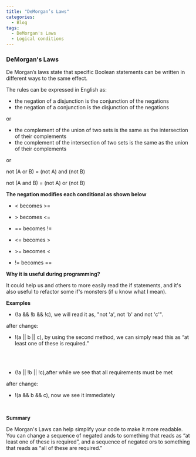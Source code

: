 ```yaml
---
title: "DeMorgan’s Laws"
categories:
  - Blog
tags:
  - DeMorgan's Laws
  - Logical conditions
---
```


### DeMorgan's Laws

De Morgan’s laws state that specific Boolean statements can be written in different ways to the same effect.

The rules can be expressed in English as:

* the negation of a disjunction is the conjunction of the negations
* the negation of a conjunction is the disjunction of the negations

or

* the complement of the union of two sets is the same as the intersection of their complements
* the complement of the intersection of two sets is the same as the union of their complements

or

not (A or B) = (not A) and (not B)

not (A and B) = (not A) or (not B)


**The negation modifies each conditional as shown below**

* < becomes >=

* \> becomes <=

* == becomes !=

* <= becomes >

* \>= becomes <

* != becomes ==


**Why it is useful during programming?**

It could help us and others to more easily read the if statements, and it's also useful to refactor some if's monsters (if u know what I mean).

**Examples**

* (!a && !b && !c), we will read it as, "not 'a', not 'b' and not 'c'".

after change: 

* !(a \|\| b \|\| c), by using the second method, we can simply read this as “at least one of these is required.”

<br/>
<br/>

* (!a \|\| !b \|\| !c),after while we see that all requirements must be met

after change:

* !(a && b && c), now we see it immediately

<br/>

**Summary**

De Morgan's Laws can help simplify your code to make it more readable. You can change a sequence of negated ands to something that reads as “at least one of these is required”, and a sequence of negated ors to something that reads as “all of these are required.”



